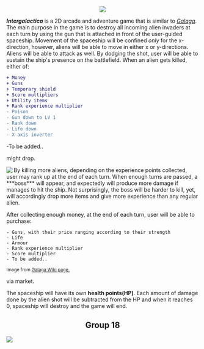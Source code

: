 <p align="center">
  <img src="http://i64.tinypic.com/2v0n4u0.png" />
</p>

***Intergalactica*** is a 2D arcade and adventure game that is similar to [_Galaga_](https://en.wikipedia.org/wiki/Galaga). 
The main purpose in the game is to destroy all incoming alien invaders at each turn by using the gun that is attached in front of the user-guided spaceship. Movement of the spaceship will be confined *only* for the x-direction, however, aliens will be able to move in either x or y-directions. Aliens will be able to attack as well. By dodging the shot, user will be able to sustain the ship's presence on the battlefield. When an alien gets killed, either of:
```diff
+ Money
+ Guns 
+ Temporary shield
+ Score multipliers
+ Utility items
+ Rank experience multiplier
- Poison
- Gun down to LV 1
- Rank down
- Life down
- X axis inverter
```
-To be added..

might drop.


<img align="left" src="http://i66.tinypic.com/2dkhg87.png"/>
 By killing more aliens, depending on the experience points collected, user may rank up at the end of each turn. When enough turns are passed, a ***boss*** will appear, and expectedly will produce more damage if manages to hit the ship. Not surprisingly, the boss will be harder to kill, yet, will accordingly drop more items and give more experience than any regular alien.


After collecting enough money, at the end of each turn, user will be able to purchase:
```
- Guns, with their price ranging according to their strength
- Life
- Armour
- Rank experience multiplier
- Score multiplier
- To be added..
```
<sup>   Image from <a href="https://en.wikipedia.org/wiki/Galaga"> Galaga Wiki page. </a></sup>

via market.

 The spaceship will have its own **health points(HP)**. Each amount of damage done by the alien shot will be subtracted from the HP and when it reaches 0, spaceship will destroy and the game will end.
 
 <h2 align="center"> Group 18 </h2>
 <img src="http://i64.tinypic.com/jgnrly.png" align="center" />







